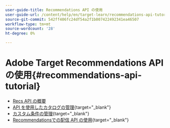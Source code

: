 ```yaml
---
user-guide-title: Recommendations API の使用
user-guide-url: /content/help/en/target-learn/recommendations-api-tutorial/recs-api-overview.html
source-git-commit: 542ff406fc24df54a2f1b007422492341ea46507
workflow-type: tm+mt
source-wordcount: '28'
ht-degree: 0%

---
```



# Adobe Target Recommendations API の使用{#recommendations-api-tutorial}

+ [Recs API の概要](recs-api-overview.md)
+ [API を使用したカタログの管理](https://experienceleague.adobe.com/docs/target-dev/developer/api/recommendations-api/manage-catalog.html?lang=ja){target="_blank"}
+ [ カスタム条件の管理](https://experienceleague.adobe.com/docs/target-dev/developer/api/recommendations-api/manage-custom-criteria.html?lang=ja){target="_blank"}
+ [Recommendationsでの配信 API の使用](https://experienceleague.adobe.com/docs/target-dev/developer/api/recommendations-api/fetch-recs-server-side-delivery-api.html?lang=ja){target="_blank"}

<!--+ [Debug API calls](6debug.md)
+ [Download the Calculated Recommendations CSV](7download-calc-recs-csv.md)-->

<!--
+ Managing your Catalog with APIs{#manage-catalog}
  + [Create and update items](manage-catalog/saveEntities.md)
  + [Delete items](manage-catalog/deleteEntities.md)
  + [Delete All Items](manage-catalog/concepts.md)
  + [Get item details](manage-catalog/base-implementation.md)
+ Managing Custom Criteria{#use-cases}
  + [Home Page](use-cases/home-page.md)
  + [Product Pages](use-cases/product-pages.md)
  + [Category Pages](use-cases/category-pages.md)
  + [Add to Cart Modals](use-cases/add-to-cart-modals.md)
  + [Cart Page](use-cases/cart-page.md)
  + [Order Confirmation Page](use-cases/order-confirmation-page.md)-->
